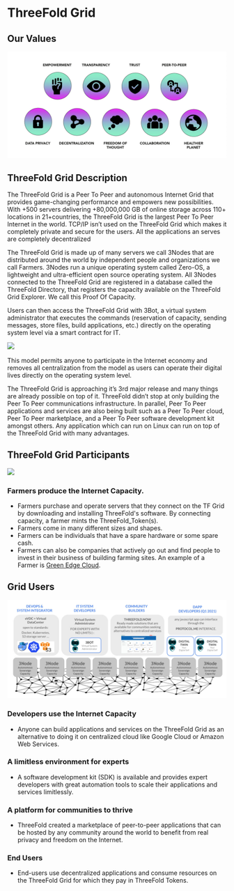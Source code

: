 
# ThreeFold Grid

## Our Values 

![](img/values_.jpg)

## ThreeFold Grid Description

 The ThreeFold Grid is a Peer To Peer and autonomous Internet Grid that provides game-changing performance and empowers new possibilities. With +500 servers delivering +80,000,000 GB of online storage across 110+ locations in 21+countries, the ThreeFold Grid is the largest Peer To Peer Internet in the world. TCP/IP isn’t used on the ThreeFold Grid which makes it completely private and secure for the users. All the applications an serves are completely decentralized

The ThreeFold Grid is made up of many servers we call 3Nodes that are distributed around the world by independent people and organizations we call Farmers. 3Nodes run a unique operating system called Zero-OS, a lightweight and ultra-efficient open source operating system. All 3Nodes connected to the ThreeFold Grid are registered in a database called the ThreeFold Directory, that registers the capacity available on the ThreeFold Grid Explorer. We call this Proof Of Capacity.

Users can then access the ThreeFold Grid with 3Bot, a virtual system administrator that executes the commands (reservation of capacity, sending messages, store files, build applications, etc.) directly on the operating system level via a smart contract for IT.

![](img/tf_principle_banner.jpg)

This model permits anyone to participate in the Internet economy and removes all centralization from the model as users can operate their digital lives directly on the operating system level.

The ThreeFold Grid is approaching it’s 3rd major release and many things are already possible on top of it. ThreeFold didn’t stop at only building the Peer To Peer communications infrastructure. In parallel, Peer To Peer applications and services are also being built such as a Peer To Peer cloud, Peer To Peer marketplace, and a Peer To Peer software development kit amongst others. Any application which can run on Linux can run on top of the ThreeFold Grid with many advantages.

## ThreeFold Grid Participants 

![](img/circular_tft_.png)

<!-- 

Note: This image is stored as a slide in case the text needs to be edited. You can find it here: https://docs.google.com/presentation/d/1SoC_5qdbv31DccCEWnytsH7dUkGaR8UH0Va0cMVUJXY/edit?usp=sharing.

-->

### Farmers produce the Internet Capacity.

- Farmers purchase and operate servers that they connect on the TF Grid by downloading and installing ThreeFold's software. By connecting capacity, a farmer mints the ThreeFold_Token(s).
- Farmers come in many different sizes and shapes.
- Farmers can be individuals that have a spare hardware or some spare cash.
- Farmers can also be companies that actively go out and find people to invest in their business of building farming sites. An example of a Farmer is [Green Edge Cloud](https://www.greenedgecloud.com/).

## Grid Users

![](img/different_users_tfgrid.jpg)

### Developers use the Internet Capacity

- Anyone can build applications and services on the ThreeFold Grid as an alternative to doing it on centralized cloud like Google Cloud or Amazon Web Services.

### A limitless environment for experts

- A software development kit (SDK) is available and provides expert developers with great automation tools to scale their applications and services limitlessly.  

### A platform for communities to thrive

- ThreeFold created a marketplace of peer-to-peer applications that can be hosted by any community around the world to benefit from real privacy and freedom on the Internet.

### End Users

- End-users use decentralized applications and consume resources on the ThreeFold Grid for which they pay in ThreeFold Tokens.